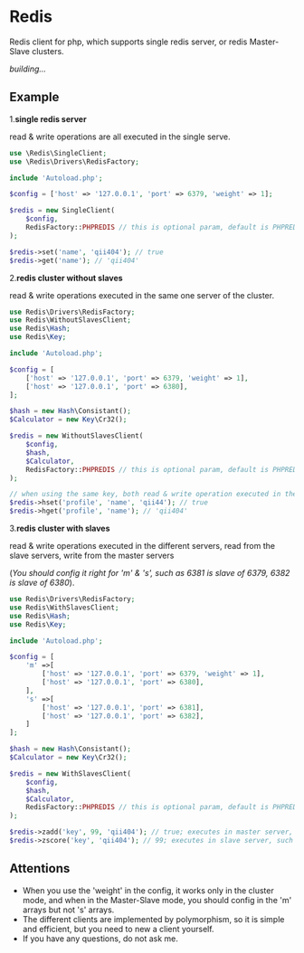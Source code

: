 # Redis
Redis client for php, which supports single redis server, or redis Master-Slave clusters.

*building...*


## Example

1.**single redis server**

read & write operations are all executed in the single serve.

```php
use \Redis\SingleClient;
use \Redis\Drivers\RedisFactory;

include 'Autoload.php';

$config = ['host' => '127.0.0.1', 'port' => 6379, 'weight' => 1];

$redis = new SingleClient(
    $config,
    RedisFactory::PHPREDIS // this is optional param, default is PHPREDIS driver
);

$redis->set('name', 'qii404'); // true
$redis->get('name'); // 'qii404'
```

2.**redis cluster without slaves**

read & write operations executed in the same one server of the cluster.

```php
use Redis\Drivers\RedisFactory;
use Redis\WithoutSlavesClient;
use Redis\Hash;
use Redis\Key;

include 'Autoload.php';

$config = [
    ['host' => '127.0.0.1', 'port' => 6379, 'weight' => 1],
    ['host' => '127.0.0.1', 'port' => 6380],
];

$hash = new Hash\Consistant();
$Calculator = new Key\Cr32();

$redis = new WithoutSlavesClient(
    $config,
    $hash,
    $Calculator,
    RedisFactory::PHPREDIS // this is optional param, default is PHPREDIS driver
);

// when using the same key, both read & write operation executed in the same server, such as port 6379
$redis->hset('profile', 'name', 'qii44'); // true
$redis->hget('profile', 'name'); // 'qii404'
```

3.**redis cluster with slaves**

read & write operations executed in the different servers, read from the slave servers, write from the master servers

(*You should config it right for 'm' & 's', such as 6381 is slave of 6379, 6382 is slave of 6380*).

```php
use Redis\Drivers\RedisFactory;
use Redis\WithSlavesClient;
use Redis\Hash;
use Redis\Key;

include 'Autoload.php';

$config = [
    'm' =>[
        ['host' => '127.0.0.1', 'port' => 6379, 'weight' => 1],
        ['host' => '127.0.0.1', 'port' => 6380],
    ],
    's' =>[
        ['host' => '127.0.0.1', 'port' => 6381],
        ['host' => '127.0.0.1', 'port' => 6382],
    ]
];

$hash = new Hash\Consistant();
$Calculator = new Key\Cr32();

$redis = new WithSlavesClient(
    $config,
    $hash,
    $Calculator,
    RedisFactory::PHPREDIS // this is optional param, default is PHPREDIS driver
);

$redis->zadd('key', 99, 'qii404'); // true; executes in master server, such as port 6379
$redis->zscore('key', 'qii404'); // 99; executes in slave server, such as port 6381
```

## Attentions

- When you use the 'weight' in the config, it works only in the cluster mode, and when in the Master-Slave mode, you should config in the 'm' arrays but not 's' arrays.
- The different clients are implemented by polymorphism, so it is simple and efficient, but you need to new a client yourself.
- If you have any questions, do not ask me.
